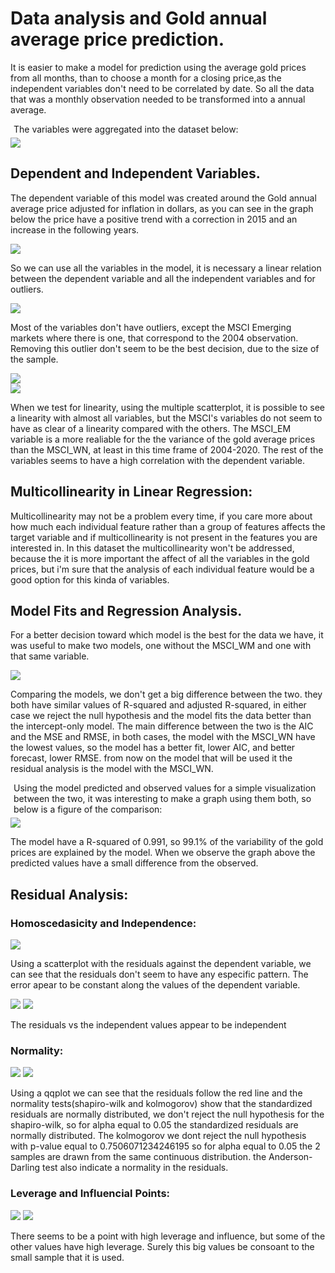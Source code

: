 # Data analysis and Gold annual average price prediction.

  
<div>
    <div>
        <p>It is easier to make a model for prediction using the average gold prices from all months, than to choose a month for a closing price,as the independent variables don't need to be correlated by date. So all the data that was a monthly observation needed to be transformed into a annual average.
        </p>
        <p style="margin: 5px">The variables were aggregated into the dataset below:</p>
        <img src="./images/image2.jpg">
    </div>
</div>

## Dependent and Independent Variables.

<p>The dependent variable of this model was created around the Gold annual average price adjusted for inflation in dollars, as you can see in the graph below the price have a positive trend with a correction in 2015 and an increase in the following years.
</p>
<img src="./images/image10.jpg" style="margin: auto;display: block;">
<p>So we can use all the variables in the model, it is necessary a linear relation between the dependent variable and all the independent variables and for outliers.
</p>
<img src="./images/image3.jpg" style="margin: auto;display: block;">
<p>Most of the variables don't have outliers, except the MSCI Emerging markets where there is one, that correspond to the 2004 observation. Removing this outlier don't seem to be the best decision, due to the size of the sample.  
</p>
<img src="./images/image5.jpg" style="margin: auto;display: block;">
<img src="./images/image4.JPG" style="margin: auto;display: block;">
<p>When we test for linearity, using the multiple scatterplot, it is possible to see a linearity with almost all variables, but the MSCI's variables do not seem  to have as clear of a linearity compared with the others. The MSCI_EM variable is a more realiable for the the variance of the gold average prices than the MSCI_WN, at least in this time frame of 2004-2020. The rest of the variables seems to have a high correlation with the dependent variable.
</p>

## Multicollinearity in Linear Regression:

Multicollinearity may not be a problem every time, if you care more about how much each individual feature rather than a group of features affects the target variable and if multicollinearity is not present in the features you are interested in.
In this dataset the multicollinearity won't be addressed, because the it is more important the affect of all the variables in the gold prices, but i'm sure that  the analysis of each individual feature would be a good option for this kinda of variables. 

## Model Fits and Regression Analysis.

<p>For a better decision toward which model is the best for the data we have, it was useful to make two models, one without the MSCI_WM and one with that same variable.
</p>
<img src="./images/image12.jpg" style="margin: auto;display: block;">
<p>Comparing the models, we don't get a big difference between the two. they both have similar values of R-squared and adjusted R-squared, in either case we reject the null hypothesis and the model fits the data better than the intercept-only model. The main difference between the two is the AIC and the MSE and RMSE, in both cases, the model with the MSCI_WN have the lowest values, so the model has a better fit, lower AIC, and better forecast, lower RMSE. from now on the model that will be used it the residual analysis is the model with the MSCI_WN. 
</p>
<p style="margin: 5px">Using the model predicted and observed values for a simple visualization between the two, it was interesting to make a graph using them both, so below is a figure of the comparison:
</p>
<img src="./images/image1.jpg" style="margin: auto;display: block;">
<p>The model  have a R-squared of 0.991, so 99.1% of the variability of the gold prices are explained by the model. When we observe the graph above the predicted values have a small difference from the observed.
</p>

## Residual Analysis:

### Homoscedasicity and Independence:

<img src="./images/image13.jpg" style="margin: auto;display: block">
<p>Using a scatterplot with the residuals against the dependent variable, we can see that the residuals don't seem to have any especific pattern. The error apear to be constant along the values of the dependent variable.  
</p>
<img src="./images/image7.jpg">
<img src="./images/image7_part2.jpg">
<p> The residuals vs the independent values appear to be independent  
</p>

### Normality:

<img src="./images/image8.jpg">
<img src="./images/image14.jpg">
<p>Using a qqplot we can see that the residuals follow the red line and the normality tests(shapiro-wilk and kolmogorov) show that the standardized residuals are normally distributed, we don't reject the null hypothesis for the shapiro-wilk, so for alpha equal to 0.05 the standardized residuals are normally distributed. The kolmogorov we dont reject the null hypothesis with p-value equal to 0.7506071234246195 so for alpha equal to 0.05 the 2 samples are drawn from the same continuous distribution. the Anderson-Darling test also indicate a normality in the residuals. 
</p>

### Leverage and Influencial Points:

<img src="./images/image15.jpg">
<img src="./images/image16.jpg">
<p>There seems to be a point with high leverage and influence, but some of the other values have high leverage. Surely this big values be consoant to the small sample that it is used.</p>


